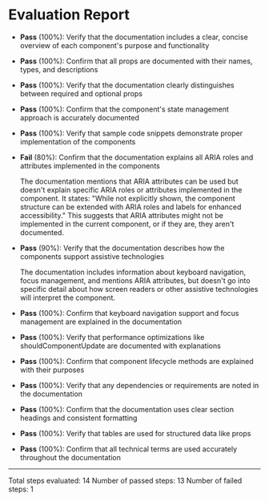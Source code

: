# Evaluation Report

- **Pass** (100%): Verify that the documentation includes a clear, concise overview of each component's purpose and functionality
- **Pass** (100%): Confirm that all props are documented with their names, types, and descriptions
- **Pass** (100%): Verify that the documentation clearly distinguishes between required and optional props
- **Pass** (100%): Confirm that the component's state management approach is accurately documented
- **Pass** (100%): Verify that sample code snippets demonstrate proper implementation of the components
- **Fail** (80%): Confirm that the documentation explains all ARIA roles and attributes implemented in the components

    The documentation mentions that ARIA attributes can be used but doesn't explain specific ARIA roles or attributes implemented in the component. It states: "While not explicitly shown, the component structure can be extended with ARIA roles and labels for enhanced accessibility." This suggests that ARIA attributes might not be implemented in the current component, or if they are, they aren't documented.

- **Pass** (90%): Verify that the documentation describes how the components support assistive technologies

    The documentation includes information about keyboard navigation, focus management, and mentions ARIA attributes, but doesn't go into specific detail about how screen readers or other assistive technologies will interpret the component.

- **Pass** (100%): Confirm that keyboard navigation support and focus management are explained in the documentation
- **Pass** (100%): Verify that performance optimizations like shouldComponentUpdate are documented with explanations
- **Pass** (100%): Confirm that component lifecycle methods are explained with their purposes
- **Pass** (100%): Verify that any dependencies or requirements are noted in the documentation
- **Pass** (100%): Confirm that the documentation uses clear section headings and consistent formatting
- **Pass** (100%): Verify that tables are used for structured data like props
- **Pass** (100%): Confirm that all technical terms are used accurately throughout the documentation

---

Total steps evaluated: 14
Number of passed steps: 13
Number of failed steps: 1